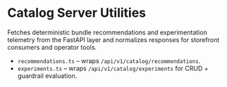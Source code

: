 # Catalog Server Utilities

Fetches deterministic bundle recommendations and experimentation telemetry from the
FastAPI layer and normalizes responses for storefront consumers and operator tools.

- `recommendations.ts` – wraps `/api/v1/catalog/recommendations`.
- `experiments.ts` – wraps `/api/v1/catalog/experiments` for CRUD + guardrail evaluation.
